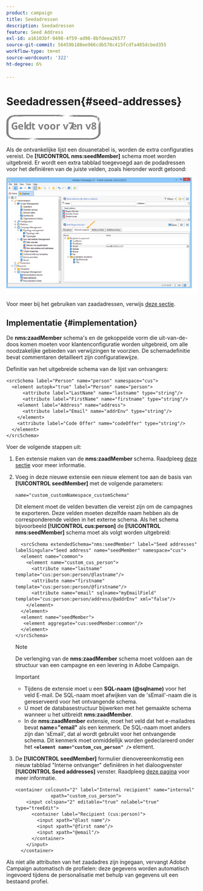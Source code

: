 ```yaml
---
product: campaign
title: Seedadressen
description: Seedadressen
feature: Seed Address
exl-id: a16103bf-0498-4f59-ad96-8bfdeea26577
source-git-commit: 56459b188ee966cdb578c415fcdfa485dcbed355
workflow-type: tm+mt
source-wordcount: '322'
ht-degree: 6%

---
```


# Seedadressen{#seed-addresses}

![](../../assets/common.svg)

Als de ontvankelijke lijst een douanetabel is, worden de extra configuraties vereist. De **[!UICONTROL nms:seedMember]** schema moet worden uitgebreid. Er wordt een extra tabblad toegevoegd aan de podadressen voor het definiëren van de juiste velden, zoals hieronder wordt getoond:

![](assets/s_ncs_user_seedlist_new_tab.png)

Voor meer bij het gebruiken van zaadadressen, verwijs [deze sectie](../../delivery/using/about-seed-addresses.md).

## Implementatie {#implementation}

De **nms:zaadMember** schema&#39;s en de gekoppelde vorm die uit-van-de-doos komen moeten voor klantenconfiguratie worden uitgebreid, om alle noodzakelijke gebieden van verwijzingen te voorzien. De schemadefinitie bevat commentaren detailleert zijn configuratiewijze.

Definitie van het uitgebreide schema van de lijst van ontvangers:

```
<srcSchema label="Person" name="person" namespace="cus">
  <element autopk="true" label="Person" name="person">
      <attribute label="LastName" name="lastname" type="string"/>
      <attribute label="FirstName" name="firstname" type="string"/>
    <element label="Address" name="address">
      <attribute label="Email" name="addrEnv" type="string"/>
    </element>
    <attribute label="Code Offer" name="codeOffer" type="string"/>
  </element>
</srcSchema>
```

Voer de volgende stappen uit:

1. Een extensie maken van de **nms:zaadMember** schema. Raadpleeg [deze sectie](../../configuration/using/extending-a-schema.md) voor meer informatie.
1. Voeg in deze nieuwe extensie een nieuw element toe aan de basis van **[!UICONTROL seedMember]** met de volgende parameters:

   ```
   name="custom_customNamespace_customSchema"
   ```

   Dit element moet de velden bevatten die vereist zijn om de campagnes te exporteren. Deze velden moeten dezelfde naam hebben als de corresponderende velden in het externe schema. Als het schema bijvoorbeeld **[!UICONTROL cus:person]** de **[!UICONTROL nms:seedMember]** schema moet als volgt worden uitgebreid:

   ```
     <srcSchema extendedSchema="nms:seedMember" label="Seed addresses" labelSingular="Seed address" name="seedMember" namespace="cus">
     <element name="common">
       <element name="custom_cus_person">
         <attribute name="lastname" template="cus:person:person/@lastname"/>
         <attribute name="firstname" template="cus:person:person/@firstname"/>
         <attribute name="email" sqlname="myEmailField" template="cus:person:person/address/@addrEnv" xml="false"/>
       </element>
     </element>
     <element name="seedMember">
      <element aggregate="cus:seedMember:common"/>
     </element>
   </srcSchema>
   ```

   >[!NOTE]
   >
   >De verlenging van de **nms:zaadMember** schema moet voldoen aan de structuur van een campagne en een levering in Adobe Campaign.

   >[!IMPORTANT]
   >
   >
   >    
   >    
   >    * Tijdens de extensie moet u een **SQL-naam (@sqlname)** voor het veld E-mail. De SQL-naam moet afwijken van de &#39;sEmail&#39;-naam die is gereserveerd voor het ontvangende schema.
   >    * U moet de databasestructuur bijwerken met het gemaakte schema wanneer u het uitbreidt **nms:zaadMember**.
   >    * In de **nms:zaadMember** extensie, moet het veld dat het e-mailadres bevat **name=&quot;email&quot;** als een kenmerk. De SQL-naam moet anders zijn dan &#39;sEmail&#39;, dat al wordt gebruikt voor het ontvangende schema. Dit kenmerk moet onmiddellijk worden gedeclareerd onder het **`<element name="custom_cus_person" />`** element.


1. De **[!UICONTROL seedMember]** formulier dienovereenkomstig een nieuw tabblad &quot;Interne ontvanger&quot; definiëren in het dialoogvenster **[!UICONTROL Seed addresses]** venster. Raadpleeg [deze pagina](../../configuration/using/form-structure.md) voor meer informatie.

   ```
   <container colcount="2" label="Internal recipient" name="internal"
                xpath="custom_cus_person">
       <input colspan="2" editable="true" nolabel="true" type="treeEdit">
         <container label="Recipient (cus:person)">
           <input xpath="@last name"/>
           <input xpath="@first name"/>
           <input xpath="@email"/>
         </container>
       </input>
     </container>
   ```

Als niet alle attributen van het zaadadres zijn ingegaan, vervangt Adobe Campaign automatisch de profielen: deze gegevens worden automatisch ingevoerd tijdens de personalisatie met behulp van gegevens uit een bestaand profiel.
